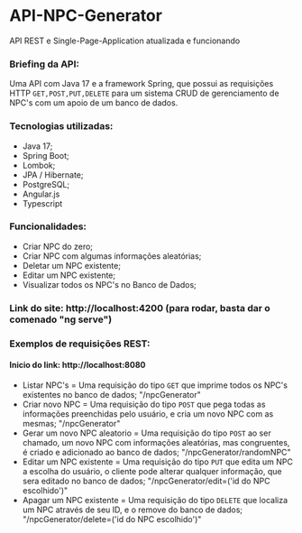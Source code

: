 # API-NPC-Generator
API REST e Single-Page-Application atualizada e funcionando


### Briefing da API:
Uma API com Java 17 e a framework Spring, que possui as requisições HTTP ```GET,POST,PUT,DELETE``` para um sistema CRUD de gerenciamento de NPC's com um apoio de um banco de dados.


### Tecnologias utilizadas:
- Java 17;
- Spring Boot;
- Lombok;
- JPA / Hibernate;
- PostgreSQL;
- Angular.js
- Typescript


### Funcionalidades: 
- Criar NPC do zero;
- Criar NPC com algumas informações aleatórias;
- Deletar um NPC existente;
- Editar um NPC existente;
- Visualizar todos os NPC's no Banco de Dados;


### Link do site: http://localhost:4200 (para rodar, basta dar o comenado "ng serve")

### Exemplos de requisições REST:

#### Inicio do link: http://localhost:8080

- Listar NPC's = Uma requisição do tipo ```GET``` que imprime todos os NPC's existentes no banco de dados; "/npcGenerator"
- Criar novo NPC = Uma requisição do tipo ```POST``` que pega todas as informações preenchidas pelo usuário, e cria um novo NPC com as mesmas; "/npcGenerator"
- Gerar um novo NPC aleatorio = Uma requisição do tipo ```POST``` ao ser chamado, um novo NPC com informações aleatórias, mas congruentes, é criado e adicionado ao banco de dados;  "/npcGenerator/randomNPC"
- Editar um NPC existente =  Uma requisição do tipo ```PUT``` que edita um NPC a escolha do usuário, o cliente pode alterar qualquer informação, que sera editado no banco de dados;  "/npcGenerator/edit=('id do NPC escolhido')"
- Apagar um NPC existente =  Uma requisição do tipo ```DELETE``` que localiza um NPC através de seu ID, e o remove do banco de dados; "/npcGenerator/delete=('id do NPC escolhido')"

